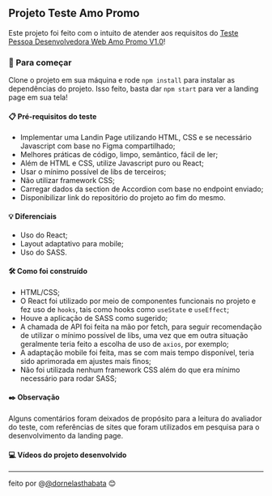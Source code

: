 ## Projeto Teste Amo Promo

Este projeto foi feito com o intuito de atender aos requisitos do [Teste Pessoa Desenvolvedora Web Amo Promo V1.0](https://gist.github.com/vitorfavila/1d49f3f43ad97068b601dd75488c49cd)!

### 🚀 Para começar

Clone o projeto em sua máquina e rode `npm install` para instalar as dependências do projeto. Isso feito, basta dar `npm start` para ver a landing page em sua tela!

#### 📋 Pré-requisitos do teste

- Implementar uma Landin Page utilizando HTML, CSS e se necessário Javascript com base no Figma compartilhado;
- Melhores práticas de código, limpo, semântico, fácil de ler;
- Além de HTML e CSS, utilize Javascript puro ou React;
- Usar o mínimo possível de libs de terceiros;
- Não utilizar framework CSS;
- Carregar dados da section de Accordion com base no endpoint enviado;
- Disponibilizar link do repositório do projeto ao fim do mesmo.

#### 💡 Diferenciais

- Uso do React;
- Layout adaptativo para mobile;
- Uso do SASS.

#### 🛠️ Como foi construído

- HTML/CSS;
- O React foi utilizado por meio de componentes funcionais no projeto e fez uso de `hooks`, tais como hooks como `useState` e `useEffect`;
- Houve a aplicação de SASS como sugerido;
- A chamada de API foi feita na mão por fetch, para seguir recomendação de utilizar o mínimo possível de libs, uma vez que em outra situação geralmente teria feito a escolha de uso de `axios`, por exemplo;
- A adaptação mobile foi feita, mas se com mais tempo disponível, teria sido aprimorada em ajustes mais finos;
- Não foi utilizada nenhum framework CSS além do que era mínimo necessário para rodar SASS;

#### ✒️ Observação

Alguns comentários foram deixados de propósito para a leitura do avaliador do teste, com referências de sites que foram utilizados em pesquisa para o desenvolvimento da landing page.

#### 💻 Vídeos do projeto desenvolvido

---

feito por @[@dornelasthabata](https://github.com/dthabata) 😊
